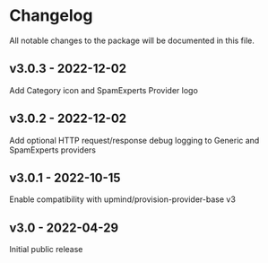 # Changelog

All notable changes to the package will be documented in this file.

## v3.0.3 - 2022-12-02

Add Category icon and SpamExperts Provider logo

## v3.0.2 - 2022-12-02

Add optional HTTP request/response debug logging to Generic and SpamExperts providers

## v3.0.1 - 2022-10-15

Enable compatibility with upmind/provision-provider-base v3

## v3.0 - 2022-04-29

Initial public release
